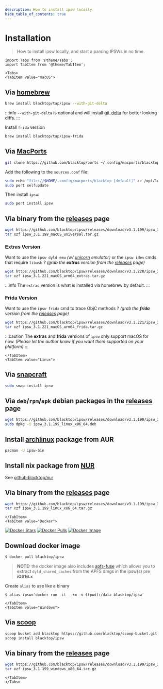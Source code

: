 ```yaml
---
description: How to install ipsw locally.
hide_table_of_contents: true
---
```


# Installation

> How to install ipsw locally, and start a parsing IPSWs in no time.

```mdx-code-block
import Tabs from '@theme/Tabs';
import TabItem from '@theme/TabItem';
```

```mdx-code-block
<Tabs>
<TabItem value="macOS">
```

## Via [homebrew](https://brew.sh)

```bash
brew install blacktop/tap/ipsw --with-git-delta
```

:::info 
`--with-git-delta` is optional and will install [git-delta](https://github.com/dandavison/delta) for better looking diffs.
:::

Install `frida` version

```bash
brew install blacktop/tap/ipsw-frida
```

## Via [MacPorts](https://www.macports.org)

```bash
git clone https://github.com/blacktop/ports ~/.config/macports/blacktop
```

Add the following to the `sources.conf` file:

```bash
sudo echo "file://$HOME/.config/macports/blacktop [default]" >> /opt/local/etc/macports/sources.conf
sudo port selfupdate
```

Then install `ipsw`:

```bash
sudo port install ipsw
```

## Via binary from the [releases](https://github.com/blacktop/ipsw/releases) page

```bash
wget https://github.com/blacktop/ipsw/releases/download/v3.1.199/ipsw_3.1.199_macOS_universal.tar.gz
tar xzf ipsw_3.1.199_macOS_universal.tar.gz
```

### Extras Version

Want to use the `ipsw dyld emu` *(w/ [unicorn](https://www.unicorn-engine.org) emulator)* or the `ipsw idev` cmds that require `libusb` ? *(grab the **extras** version from the [releases](https://github.com/blacktop/ipsw/releases) page)*

```bash
wget https://github.com/blacktop/ipsw/releases/download/v3.1.220/ipsw_3.1.221_macOS_arm64_extras.tar.gz
tar xzf ipsw_3.1.221_macOS_arm64_extras.tar.gz
```

:::info 
The `extras` version is what is installed via homebrew by default.
:::

### Frida Version

Want to use the `ipsw frida` cmd to trace ObjC methods ? *(grab the **frida** version from the [releases](https://github.com/blacktop/ipsw/releases) page)*

```bash
wget https://github.com/blacktop/ipsw/releases/download/v3.1.221/ipsw_3.1.221_macOS_arm64_frida.tar.gz
tar xzf ipsw_3.1.221_macOS_arm64_frida.tar.gz
```

:::caution 
The **extras** and **frida** versions of `ipsw` only support macOS for now. *(Please let the author know if you want them supported on your platform)*
:::

```mdx-code-block
</TabItem>
<TabItem value="Linux">
```

## Via [snapcraft](https://snapcraft.io/ipsw)

```bash
sudo snap install ipsw
```

## Via `deb`/`rpm`/`apk` debian packages in the [releases](https://github.com/blacktop/ipsw/releases) page

```bash
wget https://github.com/blacktop/ipsw/releases/download/v3.1.199/ipsw_3.1.199_linux_x86_64.deb
sudo dpkg -i ipsw_3.1.199_linux_x86_64.deb
```

## Install [archlinux](https://aur.archlinux.org/packages/ipsw-bin/) package from AUR

```bash
pacman -U ipsw-bin
```

## Install nix package from [NUR](https://github.com/nix-community/NUR)

See [github:blacktop/nur](https://github.com/blacktop/nur)

## Via binary from the [releases](https://github.com/blacktop/ipsw/releases) page

```bash
wget https://github.com/blacktop/ipsw/releases/download/v3.1.199/ipsw_3.1.199_linux_x86_64.tar.gz
tar xzf ipsw_3.1.199_linux_x86_64.tar.gz
```

```mdx-code-block
</TabItem>
<TabItem value="Docker">
```

[![Docker Stars](https://img.shields.io/docker/stars/blacktop/ipsw.svg)](https://hub.docker.com/r/blacktop/ipsw/) [![Docker Pulls](https://img.shields.io/docker/pulls/blacktop/ipsw.svg)](https://hub.docker.com/r/blacktop/ipsw/) [![Docker Image](https://img.shields.io/badge/docker%20image-114MB-blue.svg)](https://hub.docker.com/r/blacktop/ipsw/)

## Download docker image

```bash
$ docker pull blacktop/ipsw
```

> **NOTE:** the docker image also includes [apfs-fuse](https://github.com/sgan81/apfs-fuse) which allows you to extract `dyld_shared_caches` from the APFS dmgs in the ipsw(s) pre **iOS16.x**

Create `alias` to use like a binary

```
$ alias ipsw='docker run -it --rm -v $(pwd):/data blacktop/ipsw'
```

```mdx-code-block
</TabItem>
<TabItem value="Windows">
```

## Via [scoop](https://scoop.sh)

```bash
scoop bucket add blacktop https://github.com/blacktop/scoop-bucket.git 
scoop install blacktop/ipsw
```

<!-- Via [chocolatey](https://chocolatey.org)

```bash
choco install ipsw
```  -->

## Via binary from the [releases](https://github.com/blacktop/ipsw/releases) page

```bash
wget https://github.com/blacktop/ipsw/releases/download/v3.1.199/ipsw_3.1.199_windows_x86_64.tar.gz
tar xzf ipsw_3.1.199_windows_x86_64.tar.gz
```

```mdx-code-block
</TabItem>
</Tabs>
```